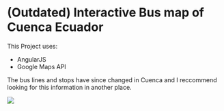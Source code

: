 # (Outdated) Interactive Bus map of Cuenca Ecuador

This Project uses:

- AngularJS
- Google Maps API

The bus lines and stops have since changed in Cuenca and I reccommend looking for this information in another place. 

<img src="https://imgur.com/dnQPd82">
